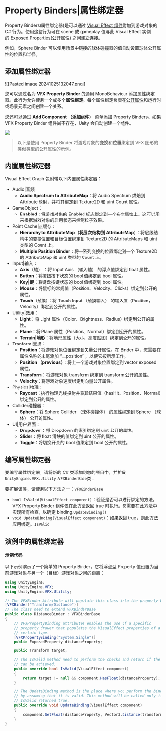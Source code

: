 # Property Binders|属性绑定器
Property Binders(属性绑定器)是可以通过 [Visual Effect 组件](https://docs.unity3d.com/cn/Packages/com.unity.visualeffectgraph@10.5/manual/VisualEffectComponent.html)附加到游戏对象的 C# 行为。使用这些行为可在 scene 或 gameplay 值与此 Visual Effect 实例的 [Exposed Properties(公开属性)](https://docs.unity3d.com/Packages/com.unity.visualeffectgraph@17.0/manual/Blackboard.html#exposed-properties-in-inspector) 之间建立连接。

例如，Sphere Binder 可以使用场景中链接的球体碰撞器的值自动设置球体公开属性的位置和半径。

## [](https://docs.unity3d.com/Packages/com.unity.visualeffectgraph@17.0/manual/PropertyBinders.html#adding-property-binders)添加属性绑定器
![[Pasted image 20241025132047.png]]

您可以通过名为 **VFX Property Binder** 的通用 MonoBehaviour 添加属性绑定器。此行为允许使用一个或多个**属性绑定**。每个属性绑定负责在[公开属性](https://docs.unity3d.com/cn/Packages/com.unity.visualeffectgraph@10.5/manual/Blackboard.html#exposed-properties-in-inspector)和运行时或场景元素之间创建一个关系。

您还可以通过 **Add Component （添加组件**） 菜单添加 Property Binders。如果 VFX Property Binder 组件尚不存在，Unity 会自动创建一个组件。

![](https://docs.unity3d.com/Packages/com.unity.visualeffectgraph@17.0/manual/images/PropertyBinder_example.png)

> 以下是使用 Property Binder 将游戏对象的**变换**和**位置**绑定到 VFX 图形的类似类型的公开属性的示例。

## [](https://docs.unity3d.com/Packages/com.unity.visualeffectgraph@17.0/manual/PropertyBinders.html#built-in-property-binders)内置属性绑定器
Visual Effect Graph 包附带以下内置属性绑定器：
- Audio|音频
    - **Audio Spectrum to AttributeMap**：将 Audio Spectrum 烘焙到 Attribute 映射，并将其绑定到 Texture2D 和 uint Count 属性。
- GameObject：
    - **Enabled**：将游戏对象的 Enabled 标志绑定到一个布尔属性上。这可以用来根据游戏对象的启用状态来控制粒子效果。
- Point Cache|点缓存：
    - **Hierarchy to AttributeMap（将层次结构到 AttributeMap**）：将层级结构中的变换位置和目标位置绑定到 Texture2D 的 AttributeMaps 和 uint 类型的 Count 上。
    - **Multiple Position Binder**：将一系列变换的位置绑定到一个 Texture2D 的 AttributeMap 和 uint 类型的 Count 上。
- Input|输入：
    - **Axis**（轴） ：将 Input Axis （输入轴） 的浮点值绑定到 float 属性。
    - **Button**：将按钮按下状态的 bool 值绑定到 bool 属性。
    - **Key|键**：将键盘按键状态的 bool 值绑定到 bool 属性。
    - **Mouse**：将鼠标的常规值（Position、Velocity、Clicks）绑定到公开的属性。
    - **Touch**（触摸）：将 Touch Input （触摸输入） 的输入值（Position， Velocity）绑定到公开的属性。
- Utility|效用：
    - **Light**：将 Light 属性（Color、Brightness、Radius）绑定到公开的属性。
    - **Plane**：将 Plane 属性（Position、Normal）绑定到公开的属性。
    - **Terrain|地形**：将地形属性（大小、高度贴图）绑定到公开的属性。
- Tranform|变换：
    - **Position**：将游戏对象位置绑定到矢量公开属性。在 Binder 中，您需要在属性名称的末尾添加 “__position” ，以便它按所示工作。
    - **Position （previous）**：将上一个游戏对象位置绑定到 vector exposed 属性。
    - **Transform**：将游戏对象 transform 绑定到 transform 公开的属性。
    - **Velocity**：将游戏对象速度绑定到向量公开属性。
- Physics|物理：
    - **Raycast**：执行物理光线投射并将其结果值（hasHit、Position、Normal）绑定到公开的属性。
- Collider碰撞器：
    - **Sphere**：将 Sphere Collider （球体碰撞体） 的属性绑定到 Sphere （球体） 公开的属性。
- UI|用户界面：
    - **Dropdown**：将 Dropdown 的索引绑定到 uint 公开的属性。
    - **Slider**：将 float 滑块的值绑定到 uint 公开的属性。
    - **Toggle**：将切换开关的 bool 值绑定到 bool 公开的属性。

## [](https://docs.unity3d.com/Packages/com.unity.visualeffectgraph@17.0/manual/PropertyBinders.html#writing-property-binders)编写属性绑定器
要编写属性绑定器，请将新的 C# 类添加到您的项目中，并扩展`UnityEngine.VFX.Utility.VFXBinderBase`类 .

要扩展该类，请使用以下方法之一：`VFXBinderBase`
- `bool IsValid(VisualEffect component)`：验证是否可以进行绑定的方法。VFX Property Binder 组件仅在此方法返回 true 时执行。您需要在此方法中实现所有检查，以确定 binding.`UpdateBinding()`
- `void UpdateBinding(VisualEffect component)`：如果返回 true，则此方法应用绑定。`IsValid`

## 演例中的属性绑定器

#### [](https://docs.unity3d.com/Packages/com.unity.visualeffectgraph@17.0/manual/PropertyBinders.html#example-code)示例代码
以下示例演示了一个简单的 Property Binder，它将浮点型 Property 值设置为当前游戏对象与另一个（目标）游戏对象之间的距离：

```csharp
using UnityEngine;
using UnityEngine.VFX;
using UnityEngine.VFX.Utility;

// The VFXBinder Attribute will populate this class into the property binding's add menu.
[VFXBinder("Transform/Distance")]
// The class need to extend VFXBinderBase
public class DistanceBinder : VFXBinderBase
{
    // VFXPropertyBinding attributes enables the use of a specific
    // property drawer that populates the VisualEffect properties of a
    // certain type.
    [VFXPropertyBinding("System.Single")]
    public ExposedProperty distanceProperty;

    public Transform target;

    // The IsValid method need to perform the checks and return if the binding
    // can be achieved.
    public override bool IsValid(VisualEffect component)
    {
        return target != null && component.HasFloat(distanceProperty);
    }

    // The UpdateBinding method is the place where you perform the binding,
    // by assuming that it is valid. This method will be called only if
    // IsValid returned true.
    public override void UpdateBinding(VisualEffect component)
    {
        component.SetFloat(distanceProperty, Vector3.Distance(transform.position, target.position));
    }
}
```